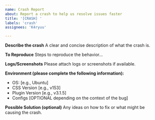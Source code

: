 ```yaml
---
name: Crash Report
about: Report a crash to help us resolve issues faster
title: '[CRASH] '
labels: 'crash'
assignees: 'K4ryuu'

---
```


**Describe the crash**
A clear and concise description of what the crash is.

**To Reproduce**
Steps to reproduce the behavior...

**Logs/Screenshots**
Please attach logs or screenshots if available.

**Environment (please complete the following information):**
- OS: [e.g., Ubuntu]
- CSS Version [e.g., v153]
- Plugin Version [e.g., v3.1.5]
- Configs [OPTIONAL depending on the context of the bug]

**Possible Solution (optional)**
Any ideas on how to fix or what might be causing the crash.
